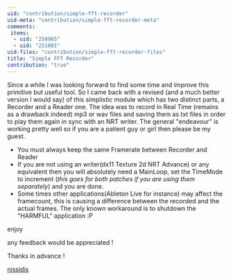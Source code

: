 ```yaml
---
uid: "contribution/simple-fft-recorder"
uid-meta: "contribution/simple-fft-recorder-meta"
comments: 
 items: 
  - uid: "250965"
  - uid: "251001"
uid-files: "contribution/simple-fft-recorder-files"
title: "Simple FFT Recorder"
contribution: "true"
---
```


Since a while I was looking forward to find some time and improve this primitive but useful tool.
So I came back with a revised (and a much better version I would say) of this simplistic module which has two distinct parts, a Recorder and a Reader one.
The idea was to record in Real Time (remains as a drawback indeed) mp3 or wav files and saving them as txt files in order to play them again in sync with an NRT writer.
The general "endeavour" is working pretty well so if you are a patient guy or girl then please be my guest.

* You must always keep the same Framerate between <span class="node">Recorder</span> and <span class="node">Reader</span>
* If you are not using an <span class="node">writer(dx11 Texture 2d NRT Advance)</span> or any equivalent then you will absolutely need a <span class="node">MainLoop</span>, set the <span class="pin">TimeMode</span> to increment (*this goes for both patches if you are using them separately*) and you are done.
* Some times other applications(Ableton Live for instance) may affect the framecount, this is causing a difference between the recorded and the actual frames. The only known workaround is to shutdown the "HARMFUL" application :P 

enjoy

any feedback would be appreciated !

Thanks in advance ! 


[nissidis](http://vvvv.org/users/nissidis)